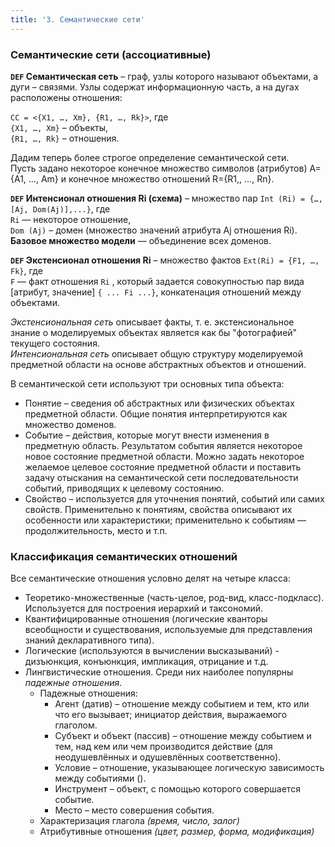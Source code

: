 ```yaml
---
title: '3. Семантические сети'
---
```


### Семантические сети (ассоциативные)

**`DEF` Семантическая сеть** – граф, узлы которого называют объектами, а дуги – связями. Узлы содержат информационную часть, а на дугах расположены отношения:

`СС = <{X1, …, Xm}, {R1, …, Rk}>`, где  
`{X1, …, Xm}` – объекты,  
`{R1, …, Rk}` – отношения.

Дадим теперь более строгое определение семантической сети.  
Пусть задано некоторое конечное множество символов (атрибутов) A={A1, …, Am} и конечное множество отношений R={R1,, …, Rn}.

**`DEF` Интенсионал отношения Ri (схема)** – множество пар `Int (Ri) = {…, [Aj, Dom(Aj)],...}`, где  
`Ri` — некоторое отношение,  
`Dom (Aj)` – домен (множество значений атрибута Aj отношения Ri).  
**Базовое множество модели** — объединение всех доменов.  

**`DEF` Экстенсионал отношения Ri** – множество фактов `Ext(Ri) = {F1, …, Fk}`, где  
`F` — факт отношения `Ri` , который задается совокупностью пар вида [атрибут, значение] `{ ... Fi ...}`, конкатенация отношений между объектами.  

*Экстенсиональная сеть* описывает факты, т. е. экстенсиональное знание о моделируемых объектах является как бы "фотографией" текущего состояния.  
*Интенсиональная сеть* описывает общую структуру моделируемой предметной области на основе абстрактных объектов и отношений.

В семантической сети используют три основных типа объекта:
- Понятие – сведения об абстрактных или физических объектах предметной области. Общие понятия интерпретируются как множество доменов.
- Событие – действия, которые могут внести изменения в предметную область. Результатом события является некоторое новое состояние предметной области. Можно задать некоторое желаемое целевое состояние предметной области и поставить задачу отыскания на семантической сети последовательности событий, приводящих к целевому состоянию.
- Свойство – используется для уточнения понятий, событий или самих свойств. Применительно к понятиям, свойства описывают их особенности или характеристики; применительно к событиям — продолжительность, место и т.п.

### Классификация семантических отношений
Все семантические отношения условно делят на четыре класса:
- Теоретико-множественные (часть-целое, род-вид, класс-подкласс). Используется для построения иерархий и таксономий.
- Квантифицированные отношения (логические кванторы всеобщности и существования, используемые для представления знаний декларативного типа).
- Логические (используются в вычислении высказываний) - дизъюнкция, конъюнкция, импликация, отрицание и т.д.
- Лингвистические отношения. Среди них наиболее популярны *падежные отношения*.
    - Падежные отношения:
        - Агент (датив) – отношение между событием и тем, кто или что его вызывает; инициатор действия, выражаемого глаголом.
        - Субъект и объект (пассив) – отношение между событием и тем, над кем или чем производится действие (для неодушевлённых и одушевлённых соответственно).
        - Условие – отношение, указывающее логическую зависимость между событиями ().
        - Инструмент – объект, с помощью которого совершается событие.
        - Место – место совершения события.
    - Характеризация глагола *(время, число, залог)*
    - Атрибутивные отношения *(цвет, размер, форма, модификация)*